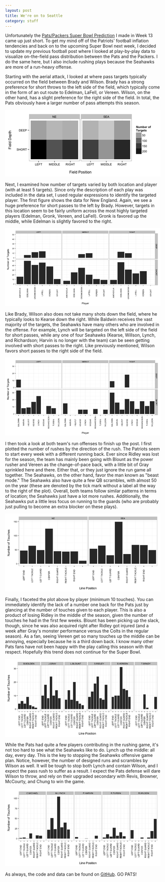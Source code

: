 ```yaml
---
layout: post
title: We're on to Seattle
category: stuff
---
```


Unfortunately the [Pats/Packers Super Bowl Prediction](http://dpmartin42.github.io/posts/brady-vs-rodgers/) I made in Week 13 came up just short. To get my mind off of the Patriots' football inflation tendencies and back on to the upcoming Super Bowl next week, I decided to update my previous football post where I looked at play-by-play data to visualize on-the-field pass distribution between the Pats and the Packers. I do the same here, but I also include rushing plays because the Seahawks are more of a run-heavy offense.

Starting with the aerial attack, I looked at where pass targets typically occurred on the field between Brady and Wilson. Brady has a strong preference for short throws to the left side of the field, which typically come in the form of an out route to Edelman, LaFell, or Vereen. Wilson, on the other hand, has a slight preference for the right side of the field. In total, the Pats obviously have a larger number of pass attempts this season.





![center](/figs/2015-01-25-on-to-Seattle/unnamed-chunk-3.png) 

Next, I examined how number of targets varied by both location and player (with at least 5 targets). Since only the description of each play was included in the data set, I used regular expressions to identify the targeted player. The first figure shows the data for New England. Again, we see a huge preference for short passes to the left by Brady. However, targets in this location seem to be fairly uniform across the most highly targeted players (Edelman, Gronk, Vereen, and LaFell). Gronk is favored up the middle, while Edelman is slightly favored to the right. 



![center](/figs/2015-01-25-on-to-Seattle/unnamed-chunk-5.png) 

Like Brady, Wilson also does not take many shots down the field, where he typically looks to Kearse down the right. While Baldwin receives the vast majority of the targets, the Seahawks have many others who are involved in the offense. For example, Lynch will be targeted on the left side of the field for short passes, while any one of four Seahawks (Kearse, Willson, Lynch, and Richardson; Harvin is no longer with the team) can be seen getting involved with short passes to the right. Like previously mentioned, Wilson favors short passes to the right side of the field.

![center](/figs/2015-01-25-on-to-Seattle/unnamed-chunk-6.png) 

I then took a look at both team's run offenses to finish up the post. I first plotted the number of rushes by the direction of the rush. The Patriots seem to start every week with a different running back. Ever since Ridley was lost for the season, the team has mainly been going with Blount as the power rusher and Vereen as the change-of-pace back, with a little bit of Gray sprinkled here and there. Either that, or they just ignore the run game all together. The Seahawks, on the other hand, favor the man known as "beast mode." The Seahawks also have quite a few QB scrambles, with almost 50 on the year (these are denoted by the tick mark without a label all the way to the right of the plot). Overall, both teams follow similar patterns in terms of location; the Seahawks just have a lot more rushes. Additionally, the Seahawks put a little less focus on running to the guards (who are probably just pulling to become an extra blocker on these plays). 



![center](/figs/2015-01-25-on-to-Seattle/unnamed-chunk-8.png) 



Finally, I faceted the plot above by player (minimum 10 touches). You can immediately identify the lack of a number one back for the Pats just by glancing at the number of touches given to each player. This is also a product of losing Ridley in the middle of the season, given the number of touches he had in the first few weeks. Blount has been picking up the slack, though, since he was also acquired right after Ridley got injured (and a week after Gray's monster performance versus the Colts in the regular season). As a fan, seeing Vereen get so many touches up the middle can be annoying, especially because he is a third down back. I know many other Pats fans have not been happy with the play calling this season with that respect. Hopefully this trend does not continue for the Super Bowl.

![center](/figs/2015-01-25-on-to-Seattle/unnamed-chunk-10.png) 

While the Pats had quite a few players contributing in the rushing game, it's not too hard to see what the Seahawks like to do. Lynch up the middle: all day, every day. This is the key to stopping the Seahawks offensive game plan. Notice, however, the number of designed runs and scrambles by Wilson as well. It will be tough to stop both Lynch and contain Wilson, and I expect the pass rush to suffer as a result. I expect the Pats defense will dare Wilson to throw, and rely on their upgraded secondary with Revis, Browner, McCourty, and Chung to win the game.

![center](/figs/2015-01-25-on-to-Seattle/unnamed-chunk-11.png) 

As always, the code and data can be found on [GitHub](https://github.com/dpmartin42/dpmartin42.github.io). GO PATS!
